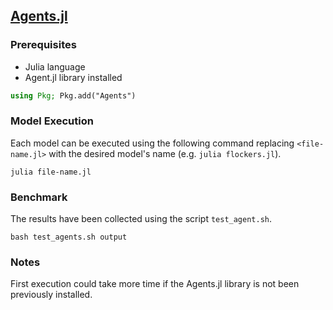 ## [Agents.jl](https://juliadynamics.github.io/Agents.jl/stable/)

### Prerequisites
- Julia language
- Agent.jl library installed

```julia
using Pkg; Pkg.add("Agents")
```
### Model Execution
Each model can be executed using the following command replacing `<file-name.jl>` with the desired model's name (e.g. `julia flockers.jl`).

```console 
julia file-name.jl
```

### Benchmark
The results have been collected using the script `test_agent.sh`.

```console 
bash test_agents.sh output
```

### Notes
First execution could take more time if the Agents.jl library is not been previously installed.
